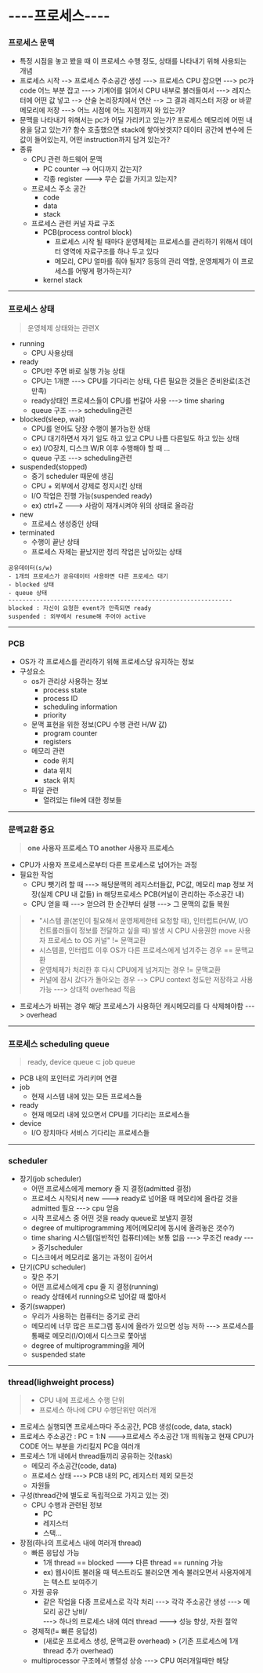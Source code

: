 # ----프로세스----
### 프로세스 문맥
- 특정 시점을 놓고 봤을 때 이 프로세스 수행 정도, 상태를 나타내기 위해 사용되는 개념
- 프로세스 시작 --> 프로세스 주소공간 생성 ---> 프로세스 CPU 잡으면 ---> pc가 code 어느 부분 잡고 ---> 기계어를 읽어서 CPU 내부로 불러들여서 ---> 레지스터에 어떤 값 넣고 --> 산술 논리장치에서 연산 --> 그 결과 레지스터 저장 or 바깥 메모리에 저장 ---> 어느 시점에 어느 지점까지 와 있는가?
- 문맥을 나타내기 위해서는 pc가 어딜 가리키고 있는가? 프로세스 메모리에 어떤 내용을 담고 있는가? 함수 호출했으면 stack에 쌓아놧겟지? 데이터 공간에 변수에 든 값이 들어있는지, 어떤 instruction까지 담겨 있는가?
- 종류
    - CPU 관련 하드웨어 문맥
        - PC counter  --> 어디까지 갔는지?
        - 각종 register  ---> 무슨 값을 가지고 있는지?
    - 프로세스 주소 공간
        - code
        - data
        - stack
    - 프로세스 관련 커널 자료 구조
        - PCB(process control block)  
            - 프로세스 시작 될 때마다 운영체제는 프로세스를 관리하기 위해서 데이터 영역에 자료구조를 하나 두고 있다
            - 메모리, CPU 얼마를 줘야 될지? 등등의 관리 역할, 운영체제가 이 프로세스를 어떻게 평가하는지?
        - kernel stack
--- 
### 프로세스 상태
> 운영체제 상태와는 관련X
- running 
    - CPU 사용상태
- ready
    - CPU만 주면 바로 실행 가능 상태
    - CPU는 1개뿐 ---> CPU를 기다리는 상태, 다른 필요한 것들은 준비완료(조건만족)
    - ready상태인 프로세스들이 CPU를 번갈아 사용 ---> time sharing
    - queue 구조 ---> scheduling관련
- blocked(sleep, wait)
    - CPU를 얻어도 당장 수행이 불가능한 상태
    - CPU 대기하면서 자기 일도 하고 있고 CPU 나름 다른일도 하고 있는 상태
    - ex) I/O장치, 디스크 W/R 이후 수행해야 할 때 ...
    - queue 구조 ---> scheduling관련
- suspended(stopped)
    - 중기 scheduler 때문에 생김
    - CPU + 외부에서 강제로 정지시킨 상태
    - I/O 작업은 진행 가능(suspended ready)
    - ex) ctrl+Z ---> 사람이 재개시켜야 위의 상태로 올라감
- new
    - 프로세스 생성중인 상태
- terminated
    - 수행이 끝난 상태
    - 프로세스 자체는 끝났지만 정리 작업은 남아있는 상태
```
공유데이터(s/w)
- 1개의 프로세스가 공유데이터 사용하면 다른 프로세스 대기
- blocked 상태
- queue 상태
----------------------------------------------------------------
blocked : 자신이 요청한 event가 만족되면 ready
suspended : 외부에서 resume해 주어야 active
```
---
### PCB
- OS가 각 프로세스를 관리하기 위해 프로세스당 유지하는 정보
- 구성요소
    - os가 관리상 사용하는 정보
        - process state
        - process ID
        - scheduling information
        - priority
    - 문맥 표현을 위한 정보(CPU 수행 관련 H/W 값)
        - program counter
        - registers
    - 메모리 관련
        - code 위치
        - data 위치
        - stack 위치
    - 파일 관련
        - 열려있는 file에 대한 정보들
---
### 문맥교환 **중요**
> **one 사용자 프로세스 TO another 사용자 프로세스**
- CPU가 사용자 프로세스로부터 다른 프로세스로 넘어가는 과정
- 필요한 작업
    - CPU 뺏기려 할 때 ---> 해당문맥의 레지스터들값, PC값, 메모리 map 정보 저장(실제 CPU 내 값들) in 해당프로세스 PCB(커널이 관리하는 주소공간 내)
    - CPU 얻을 때  ---> 얻으려 한 순간부터 실행 ---> 그 문맥의 값들 복원
> - "시스템 콜(본인이 필요해서 운영체제한테 요청할 때), 인터럽트(H/W, I/O 컨트롤러들이 정보를 전달하고 싶을 때) 발생 시 CPU 사용권한 move 사용자 프로세스 to OS 커널" != 문맥교환
> - 시스템콜, 인터럽트 이후 OS가 다른 프로세스에게 넘겨주는 경우 == 문맥교환
> - 운영체제가 처리한 후 다시 CPU에게 넘겨지는 경우 != 문맥교환
> - 커널에 잠시 갔다가 돌아오는 경우 --> CPU context 정도만 저장하고 사용 가능 ---> 상대적 overhead 적음
- 프로세스가 바뀌는 경우 해당 프로세스가 사용하던 캐시메모리를 다 삭제해야함 ---> overhead
---
### 프로세스 scheduling queue
> ready, device queue ⊂ job queue
- PCB 내의 포인터로 가리키며 연결
- job
    - 현재 시스템 내에 있는 모든 프로세스들
- ready
    - 현재 메모리 내에 있으면서 CPU를 기다리는 프로세스들
- device
    - I/O 장치마다 서비스 기다리는 프로세스들
---
### scheduler
- 장기(job scheduler)
    - 어떤 프로세스에게 memory 줄 지 결정(admitted 결정)
    - 프로세스 시작되서 new ---> ready로 넘어올 때 메모리에 올라갈 것을 admitted 필요 ---> cpu 얻음
    - 시작 프로세스 중 어떤 것을 ready queue로 보낼지 결정
    - degree of multiprogramming 제어(메모리에 동시에 올려놓은 갯수?)
    - time sharing 시스템(일반적인 컴퓨터)에는 보통 없음 ---> 무조건 ready ---> 중기scheduler
    - 디스크에서 메모리로 옮기는 과정이 길어서
- 단기(CPU scheduler)
    - 잦은 주기
    - 어떤 프로세스에게 cpu 줄 지 결정(running)
    - ready 상태에서 running으로 넘어갈 때 짧아서
- 중기(swapper)
    - 우리가 사용하는 컴퓨터는 중기로 관리
    - 메모리에 너무 많은 프로그램 동시에 올라가 있으면 성능 저하 ---> 프로세스를 통째로 메모리(I/O)에서 디스크로 쫓아냄
    - degree of multiprogramming을 제어
    - suspended state
---
### thread(lighweight process)
> - CPU 내에 프로세스 수행 단위
> - 프로세스 하나에 CPU 수행단위만 여러개
- 프로세스 실행되면 프로세스마다 주소공간, PCB 생성(code, data, stack)
- 프로세스 주소공간 : PC = 1:N --->프로세스 주소공간 1개 띄워놓고 현재 CPU가 CODE 어느 부분을 가리킬지 PC을 여러개 
- 프로세스 1개 내에서 thread들끼리 공유하는 것(task)
    - 메모리 주소공간(code, data)
    - 프로세스 상태 ---> PCB 내의 PC, 레지스터 제외 모든것
    - 자원들
- 구성(thread간에 별도로 독립적으로 가지고 있는 것)
    - CPU 수행과 관련된 정보
        - PC
        - 레지스터
        - 스택...
- 장점(하나의 프로세스 내에 여러개 thread)
    - 빠른 응답성 가능
        - 1개 thread == blocked ---> 다른 thread == running 가능
        - ex) 웹사이트 불러올 때 텍스트라도 불러오면 계속 불러오면서 사용자에게는 텍스트 보여주기
    - 자원 공유
        - 같은 작업을 다중 프로세스로 각각 처리 ---> 각각 주소공간 생성 ---> 메모리 공간 낭비/<br>
            ---> 하나의 프로세스 내에 여러 thread ---> 성능 향상, 자원 절약
    - 경제적(!= 빠른 응답성)
        - (새로운 프로세스 생성, 문맥교환 overhead) > (기존 프로세스에 1개 thread 추가 overhead)
    - multiprocessor 구조에서 병렬성 상승 ---> CPU 여러개일때만 해당
